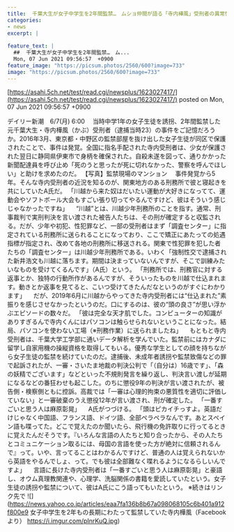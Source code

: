 ```yaml
---
title:  千葉大生が女子中学生を2年間監禁…　ムショ仲間が語る「寺内樺風」受刑者の異常性  
categories:
- news
excerpt: |
  
feature_text: |
  ##  千葉大生が女子中学生を2年間監禁…　ム...
  Mon, 07 Jun 2021 09:56:57  +0900
feature_image: "https://picsum.photos/2560/600?image=733"
image: "https://picsum.photos/2560/600?image=733"
---
```


[https://asahi.5ch.net/test/read.cgi/newsplus/1623027417/](https://asahi.5ch.net/test/read.cgi/newsplus/1623027417/)
posted on Mon, 07 Jun 2021 09:56:57  +0900

<!--more-->

デイリー新潮　6/7(月) 6:00 　当時中学1年の女子生徒を誘拐、2年間監禁した元千葉大生・寺内樺風（かぶ）受刑者（逮捕当時23）の事件をご記憶だろうか。2016年3月、東京都・中野区の監禁部屋を抜け出した女子生徒が同区で保護されたことで、事件は発覚。全国に指名手配された寺内受刑者は、少女が保護された翌日に静岡県伊東市で身柄を確保された。自殺未遂を図って、通りかかった新聞配達員を呼び止め「死のうと思ったが死に切れなかった、警察を呼んでほしい」と助けを求めたのだ。 【写真】監禁現場のマンション 　事件発覚から5年。そんな寺内受刑者の近況を知るのが、関東地方のある刑務所で彼と寝起きを共にしていたA氏だ。 「川越から来た奴はだいたい運動が大好きになってて、運動会やソフトボール大会もすごい張り切ってやるんですけど、彼はそういう感じじゃなかったですね」 　“川越”とは、川越少年刑務所のことを指す。通常、刑事裁判で実刑判決を言い渡された被告人たちは、その刑が確定すると収監される。だが、少年や初犯、性犯罪など、一部の受刑者はまず「調査センター」に指定されている刑務所に送られることになっており、ここで矯正にあたっての処遇指標が指定され、改めて各地の刑務所に移送される。関東で性犯罪を犯した者たちの「調査センター」は川越少年刑務所である。いわく「強制性交で逮捕された新井浩文も川越に落ちます。期間は決まっていないんですが、そこで訓練みたいなものを受けてくるんです」（A氏）という。 「刑務所では、刑務官に対する返事とか、独特の行動所作があるんですが、そういったものを川越で仕込まれます。動きとか返事を見てると、こいつ受けてきたんだなというのがすぐにわかります」 　だが、2019年6月に川越からやってきた寺内受刑者には“仕込まれた”素振りを感じさせなかったというのだ。口にするのは、彼の“頭の良さ”が思い浮かぶエピソードの数々だ。 「彼は完全な天才肌でした。コンピューターの知識がありすぎるんで寺内くんにはパソコンは触らせられないということになった。結局、パソコンを使わない工場（※刑務作業）に送られましたね」 　もともと寺内受刑者は、千葉大学工学部に通いデータ解析を学んでいた。監禁前にはカナダに留学し自家用機の操縦資格を取得してもいる。優秀な学生としての顔を持ちながら女子生徒の監禁を続けていたのだ。逮捕後、未成年者誘拐や監禁致傷などの罪で起訴されたが、一審・さいたま地裁の判決公判で「（自分は）16歳です」、「森の妖精でございます」などといった不規則発言を繰り返し、判決言い渡しが延期になるなどの番狂わせも起こした。のちに懲役9年の判決が言い渡されたが、被告側・検察側ともに控訴。高裁では「一審は心理的拘束の悪質性を適切に評価していない」と一審破棄のうえ懲役12年が言い渡され、刑が確定した。 「一番すごいと思う人は麻原彰晃」 　A氏がつづける。 「頭はピカイチっすよ。英語だけじゃなく中国語、フランス語、ドイツ語、全部ペラペラなんです。あとスペイン語も喋ってた。どこで覚えたのか聞いたら、飛行機の免許取りに行ってるときに覚えたんだそうです。『いろんな言語の人たちと知り合ったから、その人たちとコミュニケーション取るには、母国の言語を使った方が絶対に信頼されるんで』って。いや、言ってることはわかるんですけど、普通の人は覚えられないから英語をやるんでしょ、って。でも彼は全部難なく喋れるようになるらしいんですよ」 　言語に長けた寺内受刑者は「一番すごいと思う人は麻原彰晃」と豪語し、オウム真理教関連や、心理学、洗脳関係の書籍を愛読していたという。女子生徒の誘拐や監禁について、彼はA氏にこう語ってもいたという。 ※続きはリンク先で ![](https://news.yahoo.co.jp/articles/eaa7fa136b8b67a098068105c6b401a912f800e9 女子中学生を2年もの長期にわたって監禁していた寺内樺風（Facebookより） https://i.imgur.com/pInrKuQ.jpg)
